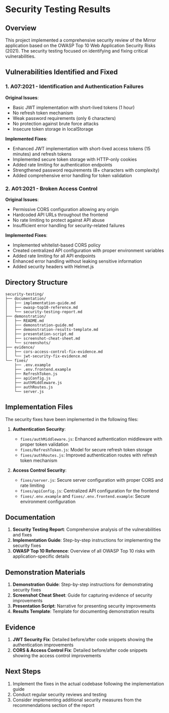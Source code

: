 # Security Testing Results

## Overview

This project implemented a comprehensive security review of the Mirror application based on the OWASP Top 10 Web Application Security Risks (2021). The security testing focused on identifying and fixing critical vulnerabilities.

## Vulnerabilities Identified and Fixed

### 1. A07:2021 - Identification and Authentication Failures

**Original Issues**:
- Basic JWT implementation with short-lived tokens (1 hour)
- No refresh token mechanism
- Weak password requirements (only 6 characters)
- No protection against brute force attacks
- Insecure token storage in localStorage

**Implemented Fixes**:
- Enhanced JWT implementation with short-lived access tokens (15 minutes) and refresh tokens
- Implemented secure token storage with HTTP-only cookies
- Added rate limiting for authentication endpoints
- Strengthened password requirements (8+ characters with complexity)
- Added comprehensive error handling for token validation

### 2. A01:2021 - Broken Access Control

**Original Issues**:
- Permissive CORS configuration allowing any origin
- Hardcoded API URLs throughout the frontend
- No rate limiting to protect against API abuse
- Insufficient error handling for security-related failures

**Implemented Fixes**:
- Implemented whitelist-based CORS policy
- Created centralized API configuration with proper environment variables
- Added rate limiting for all API endpoints
- Enhanced error handling without leaking sensitive information
- Added security headers with Helmet.js

## Directory Structure

```
security-testing/
├── documentation/
│   ├── implementation-guide.md
│   ├── owasp-top10-reference.md
│   └── security-testing-report.md
├── demonstration/
│   ├── README.md
│   ├── demonstration-guide.md
│   ├── demonstration-results-template.md
│   ├── presentation-script.md
│   ├── screenshot-cheat-sheet.md
│   └── screenshots/
├── evidence/
│   ├── cors-access-control-fix-evidence.md
│   └── jwt-security-fix-evidence.md
└── fixes/
    ├── .env.example
    ├── .env.frontend.example
    ├── RefreshToken.js
    ├── apiConfig.js
    ├── authMiddleware.js
    ├── authRoutes.js
    └── server.js
```

## Implementation Files

The security fixes have been implemented in the following files:

1. **Authentication Security**:
   - `fixes/authMiddleware.js`: Enhanced authentication middleware with proper token validation
   - `fixes/RefreshToken.js`: Model for secure refresh token storage
   - `fixes/authRoutes.js`: Improved authentication routes with refresh token mechanism

2. **Access Control Security**:
   - `fixes/server.js`: Secure server configuration with proper CORS and rate limiting
   - `fixes/apiConfig.js`: Centralized API configuration for the frontend
   - `fixes/.env.example` and `fixes/.env.frontend.example`: Secure environment configuration

## Documentation

1. **Security Testing Report**: Comprehensive analysis of the vulnerabilities and fixes
2. **Implementation Guide**: Step-by-step instructions for implementing the security fixes
3. **OWASP Top 10 Reference**: Overview of all OWASP Top 10 risks with application-specific details

## Demonstration Materials

1. **Demonstration Guide**: Step-by-step instructions for demonstrating security fixes
2. **Screenshot Cheat Sheet**: Guide for capturing evidence of security improvements
3. **Presentation Script**: Narrative for presenting security improvements
4. **Results Template**: Template for documenting demonstration results

## Evidence

1. **JWT Security Fix**: Detailed before/after code snippets showing the authentication improvements
2. **CORS & Access Control Fix**: Detailed before/after code snippets showing the access control improvements

## Next Steps

1. Implement the fixes in the actual codebase following the implementation guide
2. Conduct regular security reviews and testing
3. Consider implementing additional security measures from the recommendations section of the report